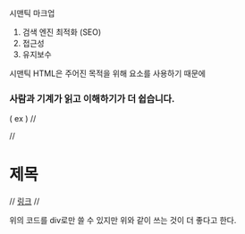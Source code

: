 시맨틱 마크업

1. 검색 엔진 최적화 (SEO)
2. 접근성
3. 유지보수

시맨틱 HTML은 주어진 목적을 위해 요소를 사용하기 때문에
### 사람과 기계가 읽고 이해하기가 더 쉽습니다. ###


( ex )
// <div>
// <h1>제목</h1>
// <a href="https://zero-base.co.kr/" target="_blank">링크</a>
// </div>

위의 코드를 div로만 쓸 수 있지만 위와 같이 쓰는 것이 더 좋다고 한다.
